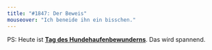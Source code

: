 ```yaml
---
title: "#1847: Der Beweis"
mouseover: "Ich beneide ihn ein bisschen."
---
```


PS:
Heute ist <a href="http://www.fonflatter.de/kalender"><strong>Tag des Hundehaufenbewunderns</strong></a>. Das wird spannend.
